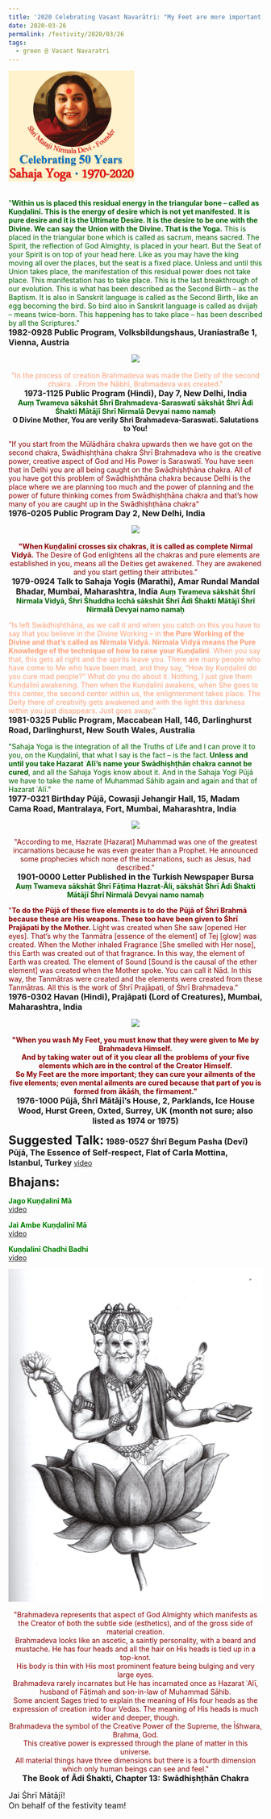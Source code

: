 ```yaml
---
title: '2020 Celebrating Vasant Navarātri: "My Feet are more important; they can cure your ailments of the five elements" '
date: 2020-03-26
permalink: /festivity/2020/03/26
tags:
  - green @ Vasant Navaratri
---
```


<div style="text-align: left"><img src="/images/image00.png" width="250" /></div><br>

<p>
<font color="DarkGreen">"<b>Within us is placed this residual energy in the triangular bone – called as Kuṇḍalinī. This is the energy of desire which is not yet manifested. It is pure desire and it is the Ultimate Desire. It is the desire to be one with the Divine. We can say the Union with the Divine. That is the Yoga.</b> This is placed in the triangular bone which is called as sacrum, means sacred. The Spirit, the reflection of God Almighty, is placed in your heart. But the Seat of your Spirit is on top of your head here. Like as you may have the king moving all over the places, but the seat is a fixed place. Unless and until this Union takes place, the manifestation of this residual power does not take place. This manifestation has to take place. This is the last breakthrough of our evolution. This is what has been described as the Second Birth – as the Baptism. It is also in Sanskrit language is called as the Second Birth, like an egg becoming the bird. So bird also in Sanskrit language is called as dvijaḥ – means twice-born. This happening has to take place – has been described by all the Scriptures."</font><br>
<font size="+0"><b>1982-0928 Public Program, Volksbildungshaus, Uraniastraße 1, Vienna, Austria</b></font>
</p>

<div style="text-align: center"><img src="https://pub-1e517d8c73a64c9c82977d676b1fff72.r2.dev/image351.png" /></div>

<p style="text-align:center;">
<font color="LightSalmon">"In the process of creation Brahmadeva was made the Deity of the second chakra.
..From the Nābhī, Brahmadeva was created."</font><br>
<font size="+0"><b>1973-1125 Public Program (Hindi), Day 7, New Delhi, India</b></font><br>
<font color="DarkGreen"><b>Auṃ Twameva sākshāt Śhrī Brahmadeva-Saraswatī sākshāt Śhrī Ādi Śhakti Mātājī Shrī Nirmalā Devyai namo namaḥ</b></font><br>
<b>O Divine Mother, You are verily Shri Brahmadeva-Saraswati. Salutations to You!</b>
</p>

<p>
<font color="DarkRed">"If you start from the Mūlādhāra chakra upwards then we have got on the second chakra, Swādhiṣhṭhāna chakra Śhrī Brahmadeva who is the creative power, creative aspect of God and His Power is Saraswatī. You have seen that in Delhi you are all being caught on the Swādhiṣhṭhāna chakra. All of you have got this problem of Swādhiṣhṭhāna chakra because Delhi is the place where we are planning too much and the power of planning and the power of future thinking comes from Swādhiṣhṭhāna chakra and that’s how many of you are caught up in the Swādhiṣhṭhāna chakra"</font><br>
<font size="+0"><b>1976-0205 Public Program Day 2, New Delhi, India</b></font>
</p>

<div style="text-align: center"><img src="https://pub-1e517d8c73a64c9c82977d676b1fff72.r2.dev/image352.png" /></div>

<p style="text-align:center;">
<font color="DarkRed"><b>"When Kuṇḍalinī crosses six chakras, it is called as complete Nirmal Vidyā.</b> The Desire of God
enlightens all the chakras and pure elements are established in you, means all the Deities get awakened. 
They are awakened and you start getting their attributes."</font><br>
<font size="+0"><b>1979-0924 Talk to Sahaja Yogis (Marathi), Amar Rundal Mandal Bhadar, Mumbai, Maharashtra, India</b></font>
<font color="DarkGreen"><b>Auṃ Twameva sākshāt Śhrī Nirmala Vidyā, Śhri Śhuddha Icchā sākshāt Śhrī Ādi Śhakti Mātājī Śhrī Nirmalā Devyai namo namaḥ</b></font><br>
</p>

<p>
<font color="LightSalmon">"Is left Swādhiṣhṭhāna, as we call it and when you catch on this you have to say that you believe in the Divine Working – in <b>the Pure Working of the Divine and that’s called as Nirmala Vidyā. Nirmala Vidyā means the Pure Knowledge of the technique of how to raise your Kuṇḍalinī.</b> When you say that, this gets all right and the spirits leave you. There are many people who have come to Me who have been mad, and they say, “How by Kuṇḍalinī do you cure mad people?” What do you do about it. Nothing, I just give them Kuṇḍalinī awakening. Then when the Kuṇḍalinī awakens, when She goes to this center, the second center within us, the enlightenment takes place. The Deity there of creativity gets awakened and with the light this darkness within you just disappears. Just goes away."</font><br>
<font size="+0"><b>1981-0325 Public Program, Maccabean Hall, 146, Darlinghurst Road, Darlinghurst, New South Wales, Australia</b></font>
</p>

<p>
<font color="DarkGreen">"Sahaja Yoga is the integration of all the Truths of Life and I can prove it to you, on the Kuṇḍalinī, that what I say is the fact – is the fact. <b>Unless and until you take Hazarat ʿAlī’s name your Swādhiṣhṭhān chakra cannot be cured</b>, and all the Sahaja Yogis know about it. And in the Sahaja Yogi Pūjā we have to take the name of Muhammad Sāhib again and again and that of Hazarat ʿAlī."</font><br>
<font size="+0"><b>1977-0321 Birthday Pūjā, Cowasji Jehangir Hall, 15, Madam Cama Road, Mantralaya, Fort, Mumbai, Maharashtra, India</b></font>
</p>

<div style="text-align: center"><img src="https://pub-1e517d8c73a64c9c82977d676b1fff72.r2.dev/image353.png" /></div>

<p style="text-align:center;">
<font color="DarkRed">"According to me, Hazrate [Hazarat] Muhammad was one of the greatest incarnations because he was even greater than a Prophet. 
He announced some prophecies which none of the incarnations, such as Jesus, had described."</font><br>
<font size="+0"><b>1901-0000 Letter Published in the Turkish Newspaper Bursa</b></font><br>
<font color="DarkGreen"><b>Auṃ Twameva sākshāt Śhrī Fāṭima Hazrat-Ãli, sākshāt Śhrī Ādi Śhakti Mātājī Śhrī Nirmalā Devyai namo namaḥ</b></font><br>
</p>

<p>
<font color="DarkRed">"<b>To do the Pūjā of these five elements is to do the Pūjā of Śhrī Brahmā because these are His weapons. These too have been given to Śhrī Prajāpati by the Mother.</b> Light was created when She saw [opened Her eyes]. That’s why the Tanmātra [essence of the element] of Tej [glow] was created. When the Mother inhaled Fragrance [She smelled with Her nose], this Earth was created out of that fragrance. In this way, the element of Earth was created. The element of Sound [Sound is the causal of the ether element] was created when the Mother spoke. You can call it Nād. In this way, the Tanmātras were created and the elements were created from these Tanmātras. All this is the work of Śhrī Prajāpati, of Śhrī Brahmadeva."</font><br>
<font size="+0"><b>1976-0302 Havan (Hindi), Prajāpati (Lord of Creatures), Mumbai, Maharashtra, India
</b></font>
</p>

<div style="text-align: center"><img src="https://pub-1e517d8c73a64c9c82977d676b1fff72.r2.dev/image354.png" /></div>

<p style="text-align:center;">
<font color="DarkRed"><b>"When you wash My Feet, you must know that they were given to Me by Brahmadeva Himself.<br>
And by taking water out of it you clear all the problems of your five elements which are in the control of the Creator Himself.<br>
So <b>My Feet are the more important; they can cure your ailments of the five elements</b>; even mental ailments are cured because that part of you is formed from ākāśh, the firmament."</b></font><br>
<font size="+0"><b>1976-1000 Pūjā, Śhrī Mātājī’s House, 2, Parklands, Ice House Wood, Hurst Green, Oxted, Surrey, UK (month not sure; also listed as 1974 or 1975)</b></font>
</p>

<font size="+2"><b>Suggested Talk:</b></font> 
<font size="+0"><b>1989-0527 Śhrī Begum Pasha (Devī) Pūjā, The Essence of Self-respect, Flat of Carla Mottina, Istanbul, Turkey</b></font>
<a href="https://seven-teams.github.io/Videos_Links.html"> video</a><br>

<font size="+2"><b>Bhajans:</b></font>

<p>
<font color="green"><b>Jago Kuṇḍalinī Mā</b></font><br>
<a href="https://www.youtube.com/watch?v=QIWysa18CGY&list=RDv7T1xpKkYFU">video</a>
</p>

<p>
<font color="green"><b>Jai Ambe Kuṇḍalinī Mā</b></font><br>
<a href="https://www.youtube.com/watch?v=V98lTrcSZec">video</a>
</p>
 
<p>
<font color="green"><b>Kuṇḍalinī Chadhi Badhi</b></font><br>
<a href="https://www.youtube.com/watch?v=KOKeT0HOmXU&list=RDKOKeT0HOmXU">video</a> 
</p>

<div style="text-align: center"><img src="/images/image355.png" /></div>

<p style="text-align:center;">
<font color="DarkRed">"Brahmadeva represents that aspect of God Almighty which manifests as the Creator of both the subtle side (esthetics), and of the gross side of material creation.<br>
Brahmadeva looks like an ascetic, a saintly personality, with a beard and mustache. He has four heads and all the hair on His heads is tied up in a top-knot.<br>
His body is thin with His most prominent feature being bulging and very large eyes.<br>
Brahmadeva rarely incarnates but He has incarnated once as Hazarat ʿAlī, husband of Fāṭimah and son-in-law of Muhammad Sāhib.<br>
Some ancient Sages tried to explain the meaning of His four heads as the expression of creation into four Vedas. The meaning of His heads is much wider and deeper, though.<br> 
Brahmadeva the symbol of the Creative Power of the Supreme, the Īśhwara, Brahma, God.<br>
This creative power is expressed through the plane of matter in this universe.<br>
All material things have three dimensions but there is a fourth dimension which only human beings can see and feel."</font><br>
<font size="+0"><b>The Book of Ādi Śhakti, Chapter 13: Swādhiṣhṭhān Chakra</b></font>
</p>

<p>
<font size="+0">Jai Śhrī Mātājī!<br>
On behalf of the festivity team!</font>
</p>